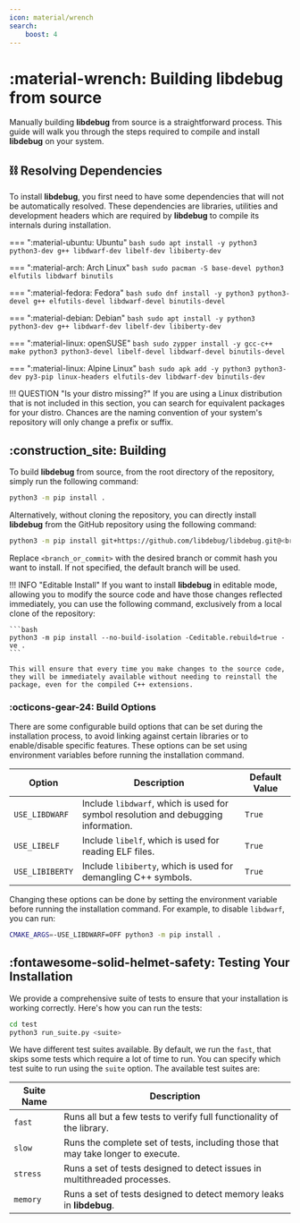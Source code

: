```yaml
---
icon: material/wrench
search:
    boost: 4
---
```

# :material-wrench: Building **libdebug** from source

Manually building **libdebug** from source is a straightforward process. This guide will walk you through the steps required to compile and install **libdebug** on your system.

## :chains: Resolving Dependencies
To install **libdebug**, you first need to have some dependencies that will not be automatically resolved. These dependencies are libraries, utilities and development headers which are required by **libdebug** to compile its internals during installation.

=== ":material-ubuntu: Ubuntu"
    ```bash
    sudo apt install -y python3 python3-dev g++ libdwarf-dev libelf-dev libiberty-dev
    ```

=== ":material-arch: Arch Linux"
    ```bash
    sudo pacman -S base-devel python3 elfutils libdwarf binutils
    ```

=== ":material-fedora: Fedora"
    ```bash
    sudo dnf install -y python3 python3-devel g++ elfutils-devel libdwarf-devel binutils-devel
    ```

=== ":material-debian: Debian"
    ```bash
    sudo apt install -y python3 python3-dev g++ libdwarf-dev libelf-dev libiberty-dev
    ```

=== ":material-linux: openSUSE"
    ```bash
    sudo zypper install -y gcc-c++ make python3 python3-devel libelf-devel libdwarf-devel binutils-devel
    ```

=== ":material-linux: Alpine Linux"
    ```bash
    sudo apk add -y python3 python3-dev py3-pip linux-headers elfutils-dev libdwarf-dev binutils-dev
    ```

!!! QUESTION "Is your distro missing?"
    If you are using a Linux distribution that is not included in this section, you can search for equivalent packages for your distro. Chances are the naming convention of your system's repository will only change a prefix or suffix.

## :construction_site: Building

To build **libdebug** from source, from the root directory of the repository, simply run the following command:

```bash
python3 -m pip install .
```

Alternatively, without cloning the repository, you can directly install **libdebug** from the GitHub repository using the following command:

```bash
python3 -m pip install git+https://github.com/libdebug/libdebug.git@<branch_or_commit>
```
Replace `<branch_or_commit>` with the desired branch or commit hash you want to install. If not specified, the default branch will be used.

!!! INFO "Editable Install"
    If you want to install **libdebug** in editable mode, allowing you to modify the source code and have those changes reflected immediately, you can use the following command, exclusively from a local clone of the repository:

    ```bash
    python3 -m pip install --no-build-isolation -Ceditable.rebuild=true -ve .
    ```

    This will ensure that every time you make changes to the source code, they will be immediately available without needing to reinstall the package, even for the compiled C++ extensions.

### :octicons-gear-24: Build Options

There are some configurable build options that can be set during the installation process, to avoid linking against certain libraries or to enable/disable specific features. These options can be set using environment variables before running the installation command.

| Option | Description | Default Value |
| --- | --- | --- |
| `USE_LIBDWARF` | Include `libdwarf`, which is used for symbol resolution and debugging information. | `True` |
| `USE_LIBELF` | Include `libelf`, which is used for reading ELF files. | `True` |
| `USE_LIBIBERTY` | Include `libiberty`, which is used for demangling C++ symbols. | `True` |

Changing these options can be done by setting the environment variable before running the installation command. For example, to disable `libdwarf`, you can run:

```bash
CMAKE_ARGS=-USE_LIBDWARF=OFF python3 -m pip install .
```

## :fontawesome-solid-helmet-safety: Testing Your Installation

We provide a comprehensive suite of tests to ensure that your installation is working correctly. Here's how you can run the tests:

```bash
cd test
python3 run_suite.py <suite>
```

We have different test suites available. By default, we run the `fast`, that skips some tests which require a lot of time to run.
You can specify which test suite to run using the `suite` option. The available test suites are:

| Suite Name | Description |
| --- | --- |
| `fast`   | Runs all but a few tests to verify full functionality of the library. |
| `slow`   | Runs the complete set of tests, including those that may take longer to execute. |
| `stress` | Runs a set of tests designed to detect issues in multithreaded processes. |
| `memory` | Runs a set of tests designed to detect memory leaks in **libdebug**. |
